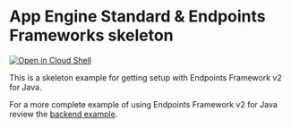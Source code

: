 # App Engine Standard & Endpoints Frameworks skeleton

<a href="https://console.cloud.google.com/cloudshell/open?git_repo=https://github.com/GoogleCloudPlatform/java-docs-samples&page=editor&open_in_editor=appengine-java8/endpoints-v2-skeleton/README.md">
<img alt="Open in Cloud Shell" src ="http://gstatic.com/cloudssh/images/open-btn.png"></a>

This is a skeleton example for getting setup with Endpoints Framework v2 for
Java.

For a more complete example of using Endpoints Framework v2 for Java review
the [backend example](/appengine-java8/endpoints-v2-backend).
